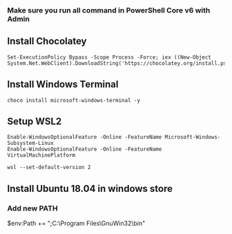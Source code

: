 ### Make sure you run all command in PowerShell Core v6 with Admin

## Install Chocolatey
```
Set-ExecutionPolicy Bypass -Scope Process -Force; iex ((New-Object System.Net.WebClient).DownloadString('https://chocolatey.org/install.ps1'))
```
## Install Windows Terminal 
```
choco install microsoft-windows-terminal -y
```

## Setup WSL2
```
Enable-WindowsOptionalFeature -Online -FeatureName Microsoft-Windows-Subsystem-Linux
Enable-WindowsOptionalFeature -Online -FeatureName VirtualMachinePlatform

wsl --set-default-version 2
```
## Install Ubuntu 18.04 in windows store



### Add new PATH
$env:Path += ";C:\Program Files\GnuWin32\bin"
